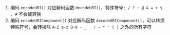 1. 编码 `encodeURI()` 对应解码函数 `decodeURI()`，特殊符号`; / ? : @ & = + $ , #` 不会被转换
2. 编码 `encodeURIComponent()` 对应解码函数 `decodeURIComponent()`，可以转换特殊符号，会转换除 `A-Z a-z 0-9 - _ . ! ~ * ' ( )` 之外的所有字符

